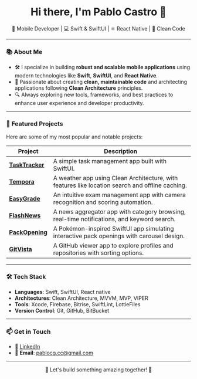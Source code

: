 <h1 align="center">Hi there, I'm Pablo Castro 👋</h1>

<p align="center">
  🚀 Mobile Developer | 💻 Swift & SwiftUI | ⚛️ React Native | 🌟 Clean Code
</p>

---

### 📚 **About Me**
- 🛠️ I specialize in building **robust and scalable mobile applications** using modern technologies like **Swift**, **SwiftUI**, and **React Native**.
- 🌟 Passionate about creating **clean, maintainable code** and architecting applications following **Clean Architecture** principles.
- 🔍 Always exploring new tools, frameworks, and best practices to enhance user experience and developer productivity.

---

### 🚀 **Featured Projects**
Here are some of my most popular and notable projects:

| **Project**     | **Description**                                                                                  |
|------------------|-----------------------------------------------------------------------------------------------|
| **[TaskTracker](https://github.com/pablocg11/TaskTracker)** | A simple task management app built with SwiftUI.                                                   |
| **[Tempora](https://github.com/pablocg11/Tempora)**     | A weather app using Clean Architecture, with features like location search and offline caching.   | 
| **[EasyGrade](https://github.com/pablocg11/EasyGrade)** | An intuitive exam management app with camera recognition and scoring automation.                 | 
| **[FlashNews](https://github.com/pablocg11/FlashNews)** | A news aggregator app with category browsing, real-time notifications, and keyword search.       | 
| **[PackOpening](https://github.com/pablocg11/PackOpening)** | A Pokémon-inspired SwiftUI app simulating interactive pack openings with carousel design.         | 
| **[GitVista](https://github.com/pablocg11/GitVista)**   | A GitHub viewer app to explore profiles and repositories with sorting options.                   |

---

### 🛠️ **Tech Stack**
- **Languages**: Swift, SwiftUI, React native
- **Architectures**: Clean Architecture, MVVM, MVP, VIPER
- **Tools**: Xcode, Firebase, Bitrise, SwiftLint, LottieFiles
- **Version Control**: Git, GitHub, BitBucket
  
---

### 📫 **Get in Touch**
- 💼 [LinkedIn](https://www.linkedin.com/in/pablocgcc/)
- 📧 **Email**: pablocg.cc@gmail.com
---

<p align="center">
  🚀 Let's build something amazing together! 🚀
</p>
